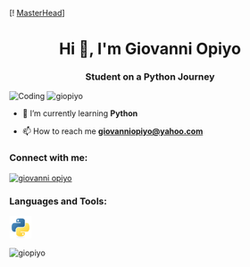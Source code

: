 [! [MasterHead](https://i.pinimg.com/originals/89/6c/a5/896ca51796048bfa7d9d7f47b1ce04b4.gif)]
<h1 align="center">Hi 👋, I'm Giovanni Opiyo</h1>
<h3 align="center">Student on a Python Journey</h3>
<img align=img align="right" alt="Coding" width="400" src="https://i.pinimg.com/originals/13/70/82/137082125645e4193cf65978c8728ae6.gif>

<p align="left"> <img src="https://komarev.com/ghpvc/?username=giopiyo&label=Profile%20views&color=0e75b6&style=flat" alt="giopiyo" /> </p>

- 🌱 I’m currently learning **Python**

- 📫 How to reach me **giovanniopiyo@yahoo.com**

<h3 align="left">Connect with me:</h3>
<p align="left">
<a href="https://linkedin.com/in/giovanni opiyo" target="blank"><img align="center" src="https://raw.githubusercontent.com/rahuldkjain/github-profile-readme-generator/master/src/images/icons/Social/linked-in-alt.svg" alt="giovanni opiyo" height="30" width="40" /></a>
</p>

<h3 align="left">Languages and Tools:</h3>
<p align="left"> <a href="https://www.python.org" target="_blank" rel="noreferrer"> <img src="https://raw.githubusercontent.com/devicons/devicon/master/icons/python/python-original.svg" alt="python" width="40" height="40"/> </a> </p>

<p><img align="left" src="https://github-readme-stats.vercel.app/api/top-langs?username=giopiyo&show_icons=true&locale=en&layout=compact" alt="giopiyo" /></p>
